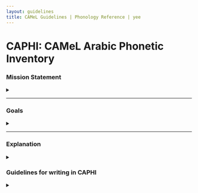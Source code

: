 ```yaml
---
layout: guidelines
title: CAMeL Guidelines | Phonology Reference | yee
---
```

CAPHI: CAMeL Arabic Phonetic Inventory
===

### Mission Statement
<details>

<summary>

   </summary>

  CAPHI is designed to provide a system for transcribing all sounds found in all the dialects of Arabic, including Modern Standard Arabic (MSA) in a simple and objective way, but still maintaining enough complexity to distinguish meaningful differences between dialects.
  
</details>

---

### Goals
<details>

<summary> 
   </summary>

  1. Coverage - cover all known dialects
  2. Simplicity - ignore minor differences in sounds that only linguists are trained to notice
  3. Extensibility - CAPHI can be used to describe dialectal differences that have not been previously documented or studied
  4. Representation - The writing system is precise enough to facilitate the above goals without being unnecessarily complex
  5. Intuitive form - The CAPHI alphabet was designed to have an intuitive relationship between the letters and the sounds they stand for, making it easy to learn and use
</details>

---

### Explanation
<details>

<summary> 
   </summary>

The CAMeL Arabic Phonetic Inventory (CAPHI) is a system for representing, i.e. transcribing, the production of Arabic utterances in any dialect, from Modern Standard Arabic (MSA) to the regional colloquial varieties. CAPHI represents every significant sound in all Arabic dialects with a unique letter, meaning that it can be used to represent different pronunciations of words that would otherwise be spelled in the same way according to MSA, CODA, Arabizi, or other Arabic spelling standards. Furthermore, the one-to-one relationship between the letters of CAPHI and the sounds they represent means that there will never be uncertainty regarding how to spell a given utterance.
The sounds represented in CAPHI consist of all the sounds that can be used to distinguish meaning in any dialect as well as other sounds which are confusable with sounds that distinguish meaning. A sound distinguishes meaning if you can exchange it for another sound in some context and change the meaning of the word in question.
For Example:
1. Sounds that distinguish meaning: /q/, commonly represented as ق; and /k/, commonly represented as ك, are two sounds used to distinguish meaning because exchanging one for the other can change the meaning of a word, i.e. /q a l b/, قلب, “heart”; and /k a l b/,   كلب, “dog”. If a sound distinguishes meaning in any single dialect, we include it as a sound in CAPHI, even if it is not used by any other dialect to distinguish meaning.
2. Sounds that do not distinguish meaning but are included in CAPHI: any sound in one dialect which does not distinguish meaning but is confusable with a meaning-distinguishing sound of another dialect is included in CAPHI. Iraqi Arabic has an emphatic p-sound, /p./ as well as a regular p-sound, /p/. The second of which is the only one that is used to distinguish meaning, but by listening closely, one can identify certain environments that cause the speaker to pronounce /p./ instead of /p/. Because many other dialects do not have a /p/, but only a b-sound, /b/, the /p./ is often confused with /b/, which is the most similar sound in many dialects. Thus, /p./ is included in CAPHI as it is useful in describing the dialectal differences between Iraqi and other dialects.
3. Sounds that do not distinguish meaning and are not included in CAPHI: a sound will not be included in CAPHI if it does not distinguish meaning and is not confusable with any other sound that does. All known Arabic dialects have emphatic consonants which affect the pronunciation of surrounding vowels. Thus the emphatic ص, /s./ in صار, /s. aa r/, “he became” causes the word to be pronounced something like /s. aa. r/ with a long emphatic /a/. On the other hand, in the word سار, /s aa r/ “he marched” the pronunciation of the vowel is unaffected, /s aa r/. While the emphaticness of the consonant distinguishes meaning in these two words, the resulting emphaticness that is pronounced when uttering the /a/ sound in صار, /s. aa. r/ is never used to distinguish meaning. It is just the result of the position of the vocal tract being affected by the preceding consonant. Thus, /aa./ does not exist in the CAPHI alphabet and neither do any such emphatic vowels because they would never be confused with any meaning-distinguishing sound except for the very sound from which they were derived. That is to say that /aa./ would only ever be confused with /aa/ and /uu./ with /uu/, etc. so we do not ask users to make these distinctions in pronunciations which can be very difficult to detect. 
However, in some words an emphatic consonant will cause some of its non-adjacent neighbors, even consonants, to become emphatic (التفخيم بالمجاورة). For example, the words صوت and سوط are pronounced the same in MSA: /s. a w t./.  For such words, all emphasized consonants will be indicated regardless of the spelling of the word. For example the Levantine word فستان is pronounced /f u s. t. aa n/, despite being spelled without any emphatic consonants.
4. Foreign and Borrowed words: occasionally foreign words are borrowed but retain some foreign pronunciation features. For such words, we will force the CAPHI representation to be limited to the CAPHI phonological symbol set. A special symbol (~) will be added to mark that this is an approximation.    
    1. Examples:
        1. blanc (French 'white', IPA /blɑ̃/)  ==>  /~ b l o n/
        2. train (French 'train', IPA /trɛ̃/) ==> /~ t r a n/
        3. musée (French 'museum', IPA /myze/)  ==> /~ m y u z e/
</details>





### Guidelines for writing in CAPHI
<details>

<summary>

   </summary>

General Instructions:
* Memorize the CAPHI Phonetic Inventory (see bottom of this page) and refer back to it as often as necessary.  
* Separate all sounds and boundary markers with a space. 
Begin and end CAPHI representations with a “/” (no need to put a space before or after these slashes).
* Word boundaries can be represented with a “#” when necessary.
Be sure to describe the entire phrase as you would pronounce it naturally without thinking of orthographic boundaries, and only place the # marker afterwards.  
* Say the word or utterance out loud and try to imagine a natural situation in which you would say it.
* Pay attention to how an utterance is said and not to how it is written, keeping in mind that pronunciation can change depending on the context of the utterance.
  
| CODA Arabic (Levantine)| English | CAPHI |
| :-------------: |:-------------:| :-----:|
| باكْتِب اِسْمِك يا بِلادِي عالشَمس الِي ما بِتغِيب| I write your name o’ my country on the sun that never sets | /b a k t i b # 2 i s m i k # y a # b l aa d i 3 a sh sh a m s # i l # m aa # b i t gh ii b/ |

Special Considerations
Long vowels: long vowels are not separated by a space /aa/ , /ii/ , /ee/, /uu/, and /oo/ , keep in mind that these are representations of vowel length and are not two separate vowels. 
Gemminations: if you are not sure whether a consonant at the end of a word is doubled or not, such as in the Egyptian word سِمّ, “poison”, you can reassure yourself by comparing it to a similar word such as سِمسِم “sesame” and notice how the length of the /m/ sound decreases.


</details>
